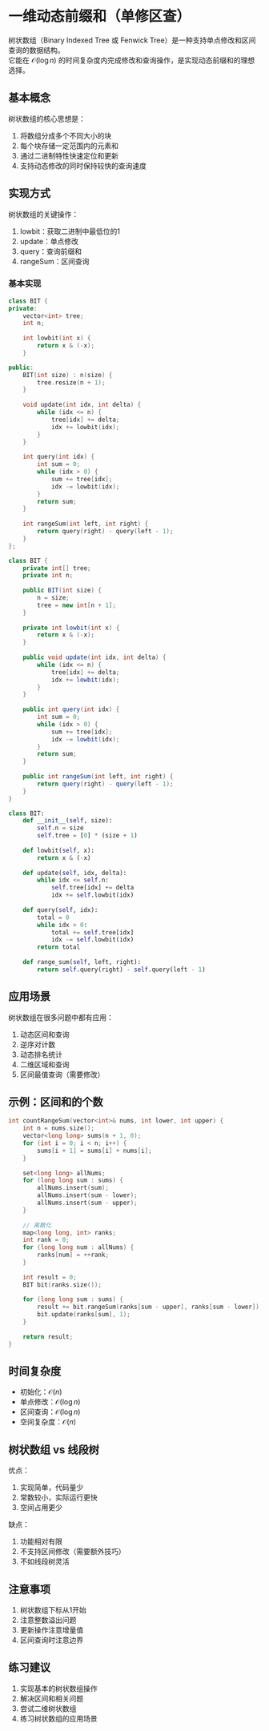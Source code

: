 # 一维动态前缀和（单修区查）

树状数组（Binary Indexed Tree 或 Fenwick Tree）是一种支持单点修改和区间查询的数据结构。  
它能在 $\mathcal{O}(\log n)$ 的时间复杂度内完成修改和查询操作，是实现动态前缀和的理想选择。

## 基本概念

树状数组的核心思想是：
1. 将数组分成多个不同大小的块
2. 每个块存储一定范围内的元素和
3. 通过二进制特性快速定位和更新
4. 支持动态修改的同时保持较快的查询速度

## 实现方式

树状数组的关键操作：
1. lowbit：获取二进制中最低位的1
2. update：单点修改
3. query：查询前缀和
4. rangeSum：区间查询

### 基本实现

``` cpp []
class BIT {
private:
    vector<int> tree;
    int n;
    
    int lowbit(int x) {
        return x & (-x);
    }

public:
    BIT(int size) : n(size) {
        tree.resize(n + 1);
    }
    
    void update(int idx, int delta) {
        while (idx <= n) {
            tree[idx] += delta;
            idx += lowbit(idx);
        }
    }
    
    int query(int idx) {
        int sum = 0;
        while (idx > 0) {
            sum += tree[idx];
            idx -= lowbit(idx);
        }
        return sum;
    }
    
    int rangeSum(int left, int right) {
        return query(right) - query(left - 1);
    }
};
```

``` java []
class BIT {
    private int[] tree;
    private int n;
    
    public BIT(int size) {
        n = size;
        tree = new int[n + 1];
    }
    
    private int lowbit(int x) {
        return x & (-x);
    }
    
    public void update(int idx, int delta) {
        while (idx <= n) {
            tree[idx] += delta;
            idx += lowbit(idx);
        }
    }
    
    public int query(int idx) {
        int sum = 0;
        while (idx > 0) {
            sum += tree[idx];
            idx -= lowbit(idx);
        }
        return sum;
    }
    
    public int rangeSum(int left, int right) {
        return query(right) - query(left - 1);
    }
}
```

``` python []
class BIT:
    def __init__(self, size):
        self.n = size
        self.tree = [0] * (size + 1)
    
    def lowbit(self, x):
        return x & (-x)
    
    def update(self, idx, delta):
        while idx <= self.n:
            self.tree[idx] += delta
            idx += self.lowbit(idx)
    
    def query(self, idx):
        total = 0
        while idx > 0:
            total += self.tree[idx]
            idx -= self.lowbit(idx)
        return total
    
    def range_sum(self, left, right):
        return self.query(right) - self.query(left - 1)
```

## 应用场景

树状数组在很多问题中都有应用：

1. 动态区间和查询
2. 逆序对计数
3. 动态排名统计
4. 二维区域和查询
5. 区间最值查询（需要修改）

## 示例：区间和的个数

``` cpp []
int countRangeSum(vector<int>& nums, int lower, int upper) {
    int n = nums.size();
    vector<long long> sums(n + 1, 0);
    for (int i = 0; i < n; i++) {
        sums[i + 1] = sums[i] + nums[i];
    }
    
    set<long long> allNums;
    for (long long sum : sums) {
        allNums.insert(sum);
        allNums.insert(sum - lower);
        allNums.insert(sum - upper);
    }
    
    // 离散化
    map<long long, int> ranks;
    int rank = 0;
    for (long long num : allNums) {
        ranks[num] = ++rank;
    }
    
    int result = 0;
    BIT bit(ranks.size());
    
    for (long long sum : sums) {
        result += bit.rangeSum(ranks[sum - upper], ranks[sum - lower]);
        bit.update(ranks[sum], 1);
    }
    
    return result;
}
```

## 时间复杂度

- 初始化：$\mathcal{O}(n)$
- 单点修改：$\mathcal{O}(\log n)$
- 区间查询：$\mathcal{O}(\log n)$
- 空间复杂度：$\mathcal{O}(n)$

## 树状数组 vs 线段树

优点：
1. 实现简单，代码量少
2. 常数较小，实际运行更快
3. 空间占用更少

缺点：
1. 功能相对有限
2. 不支持区间修改（需要额外技巧）
3. 不如线段树灵活

## 注意事项

1. 树状数组下标从1开始
2. 注意整数溢出问题
3. 更新操作注意增量值
4. 区间查询时注意边界

## 练习建议

1. 实现基本的树状数组操作
2. 解决区间和相关问题
3. 尝试二维树状数组
4. 练习树状数组的应用场景